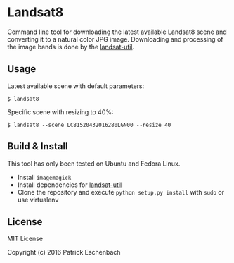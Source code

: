 # Landsat8

Command line tool for downloading the latest available Landsat8 scene and converting it to a natural color JPG image.
Downloading and processing of the image bands is done by the [landsat-util](https://github.com/developmentseed/landsat-util).

## Usage

Latest available scene with default parameters:

```
$ landsat8
```

Specific scene with resizing to 40%:

```
$ landsat8 --scene LC81520432016280LGN00 --resize 40
```

## Build & Install

This tool has only been tested on Ubuntu and Fedora Linux.

* Install `imagemagick`
* Install dependencies for [landsat-util](https://pythonhosted.org/landsat-util/installation.html)
* Clone the repository and execute `python setup.py install` with `sudo` or use virtualenv

## License

MIT License

Copyright (c) 2016 Patrick Eschenbach
